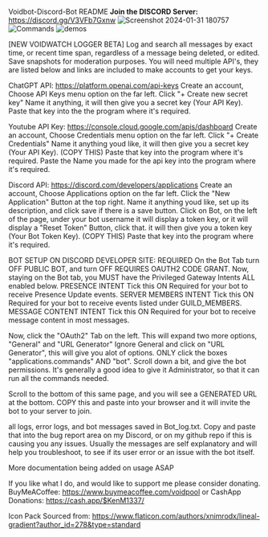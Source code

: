 Voidbot-Discord-Bot README
**Join the DISCORD Server:** https://discord.gg/V3VFb7Gxnw
![Screenshot 2024-01-31 180757](https://github.com/V0idpool/VoidBot-Discord-Bot-GUI/assets/155442279/c6e279b9-ed49-444c-ae42-4c8ee538ca93)
![Commands](https://github.com/V0idpool/VoidBot-Discord-Bot-GUI/assets/155442279/eebb8519-4dcd-4779-9f1c-8e9b517b8147)
![demos](https://github.com/V0idpool/VoidBot-Discord-Bot-GUI/assets/155442279/bdbe5d4f-c39d-4149-a4ea-3a343f5e82f4)


[NEW VOIDWATCH LOGGER BETA]
Log and search all messages by exact time, or recent time span, regardless of a message being deleted, or edited. Save snapshots for moderation purposes.
You will need multiple API's, they are listed below and links are included to make accounts to get your keys.

ChatGPT API: https://platform.openai.com/api-keys 
Create an account, Choose API Keys menu option on the far left. 
Click "+ Create new secret key" Name it anything, it will then give you a secret key (Your API Key).
Paste that key into the the program where it's required.

Youtube API Key: https://console.cloud.google.com/apis/dashboard
Create an account, Choose Credentials menu option on the far left. 
Click "+ Create Credentials" Name it anything youd like, it will then give you a secret key (Your API Key). (COPY THIS)
Paste that key into the program where it's required.
Paste the Name you made for the api key into the program where it's required.

Discord API: https://discord.com/developers/applications
Create an account, Choose Applications option on the far left. 
Click the "New Application" Button at the top right. Name it anything youd like, set up its description,
and click save if there is a save button.
Click on Bot, on the left of the page, under your bot username it will display a token key,
or it will display a "Reset Token" Button, click that. it will then give you a token key (Your Bot Token Key). (COPY THIS)
Paste that key into the program where it's required.

BOT SETUP ON DISCORD DEVELOPER SITE: REQUIRED
On the Bot Tab turn OFF PUBLIC BOT, and turn OFF REQUIRES OAUTH2 CODE GRANT.
Now, staying on the Bot tab, you MUST have the Privileged Gateway Intents ALL enabled below.
PRESENCE INTENT Tick this ON
Required for your bot to receive Presence Update events.
SERVER MEMBERS INTENT Tick this ON
Required for your bot to receive events listed under GUILD_MEMBERS.
MESSAGE CONTENT INTENT Tick this ON
Required for your bot to receive message content in most messages.

Now, click the "OAuth2" Tab on the left. This will expand two more options, "General" and "URL Generator" Ignore General
and click on "URL Generator", this will give you alot of options. ONLY click the boxes "applications.commands" AND "bot".
Scroll down a bit, and give the bot permissions. It's generally a good idea to give it Administrator, so that it can
run all the commands needed.

Scroll to the bottom of this same page, and you will see a GENERATED URL at the bottom. COPY this and paste 
into your browser and it will invite the bot to your server to join. 

all logs, error logs, and bot messages saved in Bot_log.txt. Copy and paste that into the bug report area on my Discord, or on my github repo if this is causing you any issues. Usually the messages are self explanatory and will help you troubleshoot, to see if its user error or an issue with the bot itself.

More documentation being added on usage ASAP

If you like what I do, and would like to support me please consider donating.
BuyMeACoffee: https://www.buymeacoffee.com/voidpool or CashApp Donations: https://cash.app/$KenM1337/


Icon Pack Sourced from: https://www.flaticon.com/authors/xnimrodx/lineal-gradient?author_id=278&type=standard
